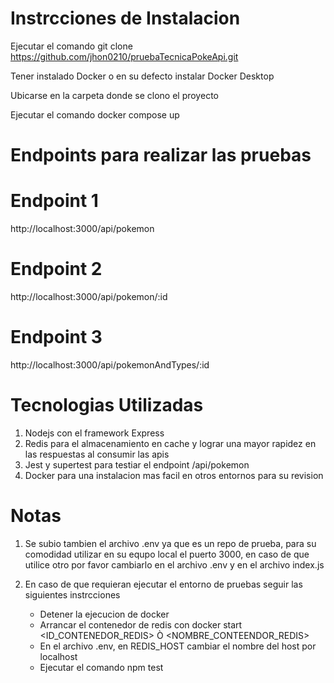 # Instrcciones de Instalacion

Ejecutar el comando git clone https://github.com/jhon0210/pruebaTecnicaPokeApi.git

Tener instalado Docker o en su defecto instalar Docker Desktop

Ubicarse en la carpeta donde se clono el proyecto

Ejecutar el comando docker compose up

# Endpoints para realizar las pruebas

# Endpoint 1
http://localhost:3000/api/pokemon 

# Endpoint 2
http://localhost:3000/api/pokemon/:id 

# Endpoint 3
http://localhost:3000/api/pokemonAndTypes/:id

# Tecnologias Utilizadas

1. Nodejs con el framework Express
2. Redis para el almacenamiento en cache y lograr una mayor rapidez en las respuestas al consumir las apis
3. Jest y supertest para testiar el endpoint /api/pokemon
4. Docker para una instalacion mas facil en otros entornos para su revision

# Notas
1. Se subio tambien el archivo .env ya que es un repo de prueba, para su comodidad utilizar en su equpo local el puerto 3000,
   en caso de que utilice otro por favor cambiarlo en el archivo .env y en el archivo index.js
   
2. En caso de que requieran ejecutar el entorno de pruebas seguir las siguientes instrcciones
    * Detener la ejecucion de docker
    * Arrancar el contenedor de redis con docker start <ID_CONTENEDOR_REDIS> Ò <NOMBRE_CONTEENDOR_REDIS>
    * En el archivo .env, en REDIS_HOST cambiar el nombre del host por localhost
    * Ejecutar el comando npm test



